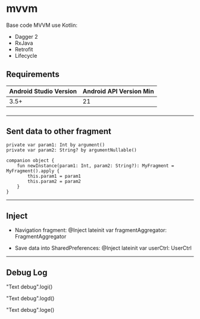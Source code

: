 # mvvm
Base code MVVM use Kotlin:
- Dagger 2
- RxJava
- Retrofit
- Lifecycle

## Requirements

Android Studio Version | Android API Version Min
------------ | -------------
3.5+ | 21

###
---------------------------
Sent data to other fragment
---------------------------
    private var param1: Int by argument()
    private var param2: String? by argumentNullable()

    companion object {
        fun newInstance(param1: Int, param2: String?): MyFragment = MyFragment().apply {
            this.param1 = param1
            this.param2 = param2
        }
    }
---------------------------
Inject
---------------------------
* Navigation fragment:
@Inject lateinit var fragmentAggregator: FragmentAggregator

* Save data into SharedPreferences:
@Inject lateinit var userCtrl: UserCtrl
---------------------------
Debug Log
---------------------------
"Text debug".logi()

"Text debug".logd()

"Text debug".loge()
